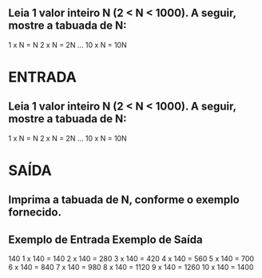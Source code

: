 ## Leia 1 valor inteiro N (2 < N < 1000). A seguir, mostre a tabuada de N:      
1 x N = N      2 x N = 2N        ...       10 x N = 10N

# ENTRADA

## Leia 1 valor inteiro N (2 < N < 1000). A seguir, mostre a tabuada de N:      
1 x N = N      2 x N = 2N        ...       10 x N = 10N

# SAÍDA

## Imprima a tabuada de N, conforme o exemplo fornecido.

## Exemplo de Entrada	 Exemplo de Saída

140                         1 x 140 = 140
                            2 x 140 = 280
                            3 x 140 = 420
                            4 x 140 = 560
                            5 x 140 = 700
                            6 x 140 = 840
                            7 x 140 = 980
                            8 x 140 = 1120
                            9 x 140 = 1260
                            10 x 140 = 1400

